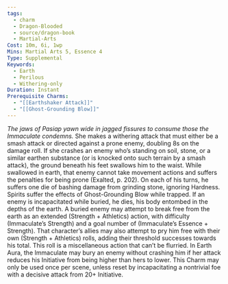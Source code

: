 ```yaml
---
tags:
  - charm
  - Dragon-Blooded
  - source/dragon-book
  - Martial-Arts
Cost: 10m, 6i, 1wp
Mins: Martial Arts 5, Essence 4
Type: Supplemental
Keywords:
  - Earth
  - Perilous
  - Withering-only
Duration: Instant
Prerequisite Charms:
  - "[[Earthshaker Attack]]"
  - "[[Ghost-Grounding Blow]]"
---
```

*The jaws of Pasiap yawn wide in jagged fissures to consume those the Immaculate condemns.*
She makes a withering attack that must either be a smash attack or directed against a prone enemy, doubling 8s on the damage roll. If she crashes an enemy who’s standing on soil, stone, or a similar earthen substance (or is knocked onto such terrain by a smash attack), the ground beneath his feet swallows him to the waist. While swallowed in earth, that enemy cannot take movement actions and suffers the penalties for being prone (Exalted, p. 202). On each of his turns, he suffers one die of bashing damage from grinding stone, ignoring Hardness. Spirits suffer the effects of Ghost-Grounding Blow while trapped. If an enemy is incapacitated while buried, he dies, his body entombed in the depths of the earth. 
A buried enemy may attempt to break free from the earth as an extended (Strength + Athletics) action, with difficulty (Immaculate’s Strength) and a goal number of (Immaculate’s Essence + Strength). That character’s allies may also attempt to pry him free with their own (Strength + Athletics) rolls, adding their threshold successes towards his total. This roll is a miscellaneous action that can’t be flurried.
In Earth Aura, the Immaculate may bury an enemy without crashing him if her attack reduces his Initiative from being higher than hers to lower. This Charm may only be used once per scene, unless reset by incapacitating a nontrivial foe with a decisive attack from 20+ Initiative.